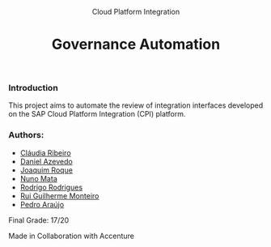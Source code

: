 <p align="center">Cloud Platform Integration</p>
<h1 align="center">Governance Automation</h1>
<br/>

### Introduction
This project aims to automate the review of integration interfaces developed on the SAP Cloud Platform Integration (CPI) platform.

### Authors:  
- [Cláudia Ribeiro](https://github.com/claudiadmr)
- [Daniel Azevedo](https://github.com/danieltazevedo)
- [Joaquim Roque](https://github.com/jtmr05)  
- [Nuno Mata](https://github.com/nunodmata)
- [Rodrigo Rodrigues](https://github.com/webst2r)
- [Rui Guilherme Monteiro](https://github.com/rushmetra) 
- [Pedro Araújo](https://github.com/pedroarauj09) 

Final Grade: 17/20

<p>Made in Collaboration with Accenture</p>
